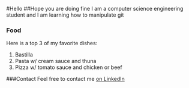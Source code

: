 #Hello
##Hope you are doing fine
I am a computer science engineering student and I am learning how to manipulate git
### Food

Here is a top 3 of my favorite dishes:
1. Bastilla
2. Pasta w/ cream sauce and thuna
3. Pizza w/ tomato sauce and chicken or beef

###Contact
Feel free to contact me [on LinkedIn](https://www.linkedin.com/in/yassine-qat-9415272ab/)
